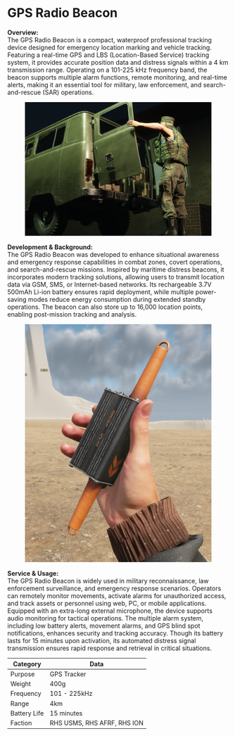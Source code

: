 # GPS Radio Beacon

**Overview:**\
The GPS Radio Beacon is a compact, waterproof professional tracking device designed for emergency location marking and vehicle tracking. Featuring a real-time GPS and LBS (Location-Based Service) tracking system, it provides accurate position data and distress signals within a 4 km transmission range. Operating on a 101-225 kHz frequency band, the beacon supports multiple alarm functions, remote monitoring, and real-time alerts, making it an essential tool for military, law enforcement, and search-and-rescue (SAR) operations.

<figure><img src="../../../.gitbook/assets/beacon.png" alt=""><figcaption></figcaption></figure>

**Development & Background:**\
The GPS Radio Beacon was developed to enhance situational awareness and emergency response capabilities in combat zones, covert operations, and search-and-rescue missions. Inspired by maritime distress beacons, it incorporates modern tracking solutions, allowing users to transmit location data via GSM, SMS, or Internet-based networks. Its rechargeable 3.7V 500mAh Li-ion battery ensures rapid deployment, while multiple power-saving modes reduce energy consumption during extended standby operations. The beacon can also store up to 16,000 location points, enabling post-mission tracking and analysis.

<figure><img src="../../../.gitbook/assets/image (251).png" alt=""><figcaption></figcaption></figure>

**Service & Usage:**\
The GPS Radio Beacon is widely used in military reconnaissance, law enforcement surveillance, and emergency response scenarios. Operators can remotely monitor movements, activate alarms for unauthorized access, and track assets or personnel using web, PC, or mobile applications. Equipped with an extra-long external microphone, the device supports audio monitoring for tactical operations. The multiple alarm system, including low battery alerts, movement alarms, and GPS blind spot notifications, enhances security and tracking accuracy. Though its battery lasts for 15 minutes upon activation, its automated distress signal transmission ensures rapid response and retrieval in critical situations.



| Category     | Data                        |
| ------------ | --------------------------- |
| Purpose      | GPS Tracker                 |
| Weight       | 400g                        |
| Frequency    | 101 - 225kHz                |
| Range        | 4km                         |
| Battery Life | 15 minutes                  |
| Faction      | RHS USMS, RHS AFRF, RHS ION |
